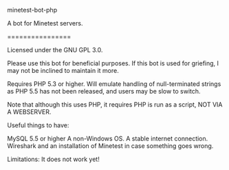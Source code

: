 minetest-bot-php

A bot for Minetest servers.

================

Licensed under the GNU GPL 3.0.

Please use this bot for beneficial purposes. If this bot is used for griefing, I may not be inclined to maintain it more. 

Requires PHP 5.3 or higher. Will emulate handling of null-terminated strings as PHP 5.5 has not been released, and users may be slow to switch.

Note that although this uses PHP, it requires PHP is run as a script, NOT VIA A WEBSERVER.

Useful things to have:

MySQL 5.5 or higher
A non-Windows OS.
A stable internet connection.
Wireshark and an installation of Minetest in case something goes wrong.

Limitations:
It does not work yet!
